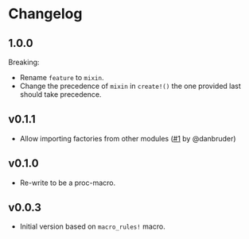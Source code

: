 # Changelog

## 1.0.0

Breaking:

 - Rename `feature` to `mixin`.
 - Change the precedence of `mixin` in `create!()` the one provided last should take precedence.

## v0.1.1

 - Allow importing factories from other modules ([#1](https://github.com/mjkillough/factori/pull/1) by @danbruder)

## v0.1.0

 - Re-write to be a proc-macro.

## v0.0.3

 - Initial version based on `macro_rules!` macro.
